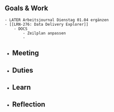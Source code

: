 ## Goals & Work
	- LATER Arbeitsjournal Dienstag 01.04 ergänzen
	- [[LRN-276: Data Delivery Explorer]]
		- DOCS
			- Zeilplan anpassen
			-
- ## Meeting
- ## Duties
- ## Learn
- ## Reflection